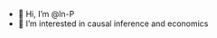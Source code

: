 - 👋 Hi, I’m @ln-P
- 👀 I’m interested in causal inference and economics


<!---
ln-P/ln-P is a ✨ special ✨ repository because its `README.md` (this file) appears on your GitHub profile.
You can click the Preview link to take a look at your changes.
--->
